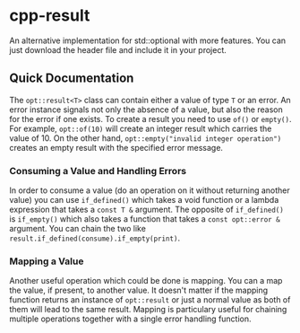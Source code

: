 # cpp-result
An alternative implementation for std::optional with more features. You can just download the header file and include it in your project.

## Quick Documentation
The `opt::result<T>` class can contain either a value of type `T` or an error. An error instance signals not only the absence of a value, but also the reason for the error if one exists. To create a result you need to use `of()` or `empty()`. For example, `opt::of(10)` will create an integer result which carries the value of 10. On the other hand, `opt::empty("invalid integer operation")` creates an empty result with the specified error message.

### Consuming a Value and Handling Errors
In order to consume a value (do an operation on it without returning another value) you can use `if_defined()` which takes a void function or a lambda expression that takes a `const T &` argument. The opposite of `if_defined()` is `if_empty()` which also takes a function that takes a `const opt::error &` argument. You can chain the two like `result.if_defined(consume).if_empty(print)`.

### Mapping a Value
Another useful operation which could be done is mapping. You can a map the value, if present, to another value. It doesn't matter if the mapping function returns an instance of `opt::result` or just a normal value as both of them will lead to the same result. Mapping is particulary useful for chaining multiple operations together with a single error handling function.
